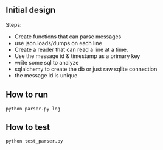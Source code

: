 Initial design
--------------

Steps:

* ~~Create functions that can parse messages~~
* use json.loads/dumps on each line
* Create a reader that can read a line at a time.
* Use the message id & timestamp as a primary key
* write some sql to analyze
* sqlalchemy to create the db or just raw sqlite connection
* the message id is unique

How to run
----------
``python parser.py log``


How to test
-----------

``python test_parser.py``
